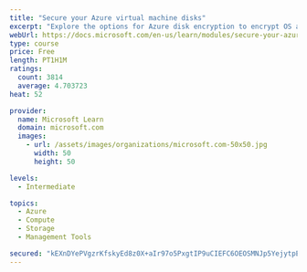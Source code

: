 ```yaml
---
title: "Secure your Azure virtual machine disks"
excerpt: "Explore the options for Azure disk encryption to encrypt OS and data disks on existing and new virtual machines."
webUrl: https://docs.microsoft.com/en-us/learn/modules/secure-your-azure-virtual-machine-disks/
type: course
price: Free
length: PT1H1M
ratings:
  count: 3814
  average: 4.703723
heat: 52

provider:
  name: Microsoft Learn
  domain: microsoft.com
  images:
    - url: /assets/images/organizations/microsoft.com-50x50.jpg
      width: 50
      height: 50

levels:
  - Intermediate

topics:
  - Azure
  - Compute
  - Storage
  - Management Tools

secured: "kEXnDYePVgzrKfskyEd8z0X+aIr97o5PxgtIP9uCIEFC6OEOSMNJp5YejytpEp6gWONzBX0KVb9wEC6DcmcXx7OK4Fu8x1zscHVPg0kOoGW8oO1qyqbqSRnaIAoITR4RKfYLtb2cKIDxMCc0OFilLc3tsfhEAyOoE565ZW34Ik1hnoVQ9JQRVeByEYlm1MNem/epoM2/YOsHojQ/NjDfc45EKUatUil6Hy289eUWJZV0c9mjTdGiU03SeVKy99K6lcZRj8cI6vcthpUvF2DvYdRMbfGwGkWb6I+nIqoLFs4IPpFnqDPmzdUhAz+8BUIQFSk1BPOsDrO81SAImPmhdSTjkdGvLUtnxHZBuqpgjioYaru/Gl92T+uekw8GdojCpim/YFwdGLmQn5T9jRM5IjdZwdeyKbG0K4PmuNEXhcE=;NgpQw5f7mMc7t3gndPttjg=="
---
```


